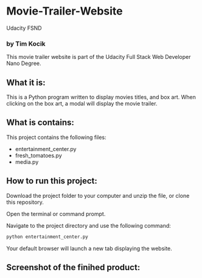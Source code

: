 # Movie-Trailer-Website
Udacity FSND 
### by Tim Kocik
This movie trailer website is part of the Udacity Full Stack Web Developer Nano Degree. 
## What it is:
This is a Python program written to display movies titles, and box art. When clicking on the box art, a modal will display the movie trailer. 
## What is contains:
This project contains the following files:
* entertainment_center.py
* fresh_tomatoes.py
* media.py
## How to run this project:
Download the project folder to your computer and unzip the file, or clone this repository.

Open the terminal or command prompt.

Navigate to the project directory and use the following command:

```bash
python entertainment_center.py
```
Your default browser will launch a new tab displaying the website. 

## Screenshot of the finihed product:
